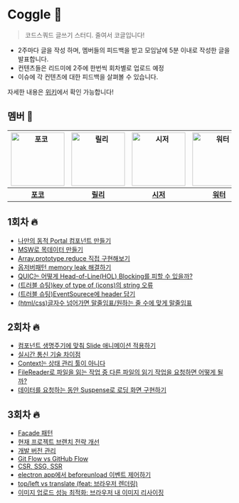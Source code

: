 # Coggle 🥽
> 코드스쿼드 글쓰기 스터디. 줄여서 코글입니다!

- 2주마다 글을 작성 하며, 멤버들의 피드백을 받고 모임날에 5분 이내로 작성한 글을 발표합니다.
- 컨텐츠들은 리드미에 2주에 한번씩 회차별로 업로드 예정
- 이슈에 각 컨텐츠에 대한 피드백을 살펴볼 수 있습니다.

자세한 내용은 [위키](https://github.com/codesquad2023-fe-study/Coggle/wiki)에서 확인 가능합니다!

## 멤버 🌿

| <img src="https://avatars.githubusercontent.com/u/101160636?v=4" width="120" alt="포코"> | <img src="https://avatars.githubusercontent.com/u/88878874?v=4" width="120" alt="릴리"> | <img src="https://avatars.githubusercontent.com/u/76683390?v=4" width="120" alt="시저"> | <img src="https://avatars.githubusercontent.com/u/104904719?v=4" width="120" alt="워터"> | <img src="https://avatars.githubusercontent.com/u/115215178?v=4" width="120" alt="다온"> | <img src="https://avatars.githubusercontent.com/u/96980857?v=4" width="120" alt="아켄"> | <img src="https://avatars.githubusercontent.com/u/96381221?v=4" width="120" alt="스눕"> |
| :----: | :----: | :----: | :----: | :----: | :----: | :----: |
| [**포코**](https://github.com/poco111) | [**릴리**](https://github.com/ahnlook) | [**시저**](https://github.com/caesar1030) | [**워터**](https://github.com/yesolyo) | [**다온**](https://github.com/saseungg) | [**아켄**](https://github.com/aken-you) | [**스눕**](https://github.com/realsnoopso) |

## 1회차 🔥
- [나만의 동적 Portal 컴포넌트 만들기](https://pocoding.tistory.com/117)
- [MSW로 목데이터 만들기](https://daon.pro/project/msw/)
- [Array.prototype.reduce 직접 구현해보기](https://velog.io/@kinsk2839/Array.prototype.reduce-%EC%A7%81%EC%A0%91-%EA%B5%AC%ED%98%84%ED%95%B4%EB%B3%B4%EA%B8%B0)
- [옵저버패턴 memory leak 해결하기](https://caesar1030.tistory.com/8)
- [QUIC는 어떻게 Head-of-Line(HOL) Blocking를 피할 수 있을까?](https://github.com/ahnlook/TIL/blob/master/Blog/QUIC.md)
- [(트러블 슈팅)key of type of (icons)의 string 오류](https://dev-logbook.tistory.com/31)
- [(트러블 슈팅)EventSourece에 header 담기](https://dev-logbook.tistory.com/32)
- [(html/css)글자수 넘어가면 말줄임표/원하는 줄 수에 맞게 말줄임표](https://dev-logbook.tistory.com/36)


## 2회차 🔥
- [컴포넌트 생명주기에 맞춰 Slide 애니메이션 적용하기](https://snoop.so/dialogSlideAnimation/)  
- [실시간 통신 기술 차이점](https://dev-logbook.tistory.com/38)
- [Context는 상태 관리 툴이 아니다](https://caesar1030.tistory.com/9)
- [FileReader로 파일을 읽는 작업 중 다른 파일의 읽기 작업을 요청하면 어떻게 될까?](https://github.com/ahnlook/TIL/blob/master/Blog/%08FileReader.md)
- [데이터를 요청하는 동안 Suspense로 로딩 화면 구현하기](https://velog.io/@kinsk2839/%EB%8D%B0%EC%9D%B4%ED%84%B0%EB%A5%BC-%EC%9A%94%EC%B2%AD%ED%95%98%EB%8A%94-%EB%8F%99%EC%95%88-Suspense%EB%A5%BC-%EC%9D%B4%EC%9A%A9%ED%95%B4-%EB%A1%9C%EB%94%A9-%ED%99%94%EB%A9%B4-%EA%B5%AC%ED%98%84%ED%95%98%EA%B8%B0)


## 3회차 🔥
- [Facade 패턴](https://caesar1030.tistory.com/12)
- [현재 프로젝트 브랜치 전략 개선](https://dev-logbook.tistory.com/42)  
- [개발 버전 관리](https://dev-logbook.tistory.com/40)  
- [Git Flow vs GitHub Flow](https://dev-logbook.tistory.com/41)
- [CSR, SSG, SSR](https://pocoding.tistory.com/157)
- [electron app에서 beforeunload 이벤트 제어하기](https://snoop.so/handleBeforeunloadOnElectron/)
- [top/left vs translate (feat: 브라우저 렌더링)](https://velog.io/@kinsk2839/topleft-%EB%8C%80%EC%8B%A0-translate%EC%9D%84-%EC%99%9C-%EC%8D%A8%EC%95%BC%ED%95%A0%EA%B9%8C-feat-%EB%B8%8C%EB%9D%BC%EC%9A%B0%EC%A0%80-%EB%A0%8C%EB%8D%94%EB%A7%81)
- [이미지 업로드 성능 최적화: 브라우저 내 이미지 리사이징
](https://daon.pro/project/image-resizing/)  
